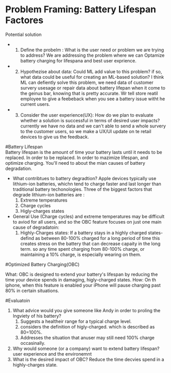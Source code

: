 # Problem Framing: Battery Lifespan Factores

Potential solution
- 1. Define the probelm : What is the user need or problem we are trying to address?
     We are addressing the problem where we can Optamize battery charging for lifespana and best user exprience.
- 2. Hypothezise about data: Could ML add value to this problem? if so, what data could be useful for creating an ML-based solution?
     I think ML can defiently solve this problem, we need data of customer survery usesage or repair data about battery lifepan when it come to the geinus bar, knowing that is pretty          accurate. Wr tell store reatil employee to give a feebeback when you see a battery issue witht he current users.
- 3. Consider the user experience(UX): How do we plan to evaluate whether a solution is successful in terms of desired user impacts?
     currently we have no data and we can't able to send a whole survery to the customer users, so we make a UX/UI update on te retail devices to give us the feedback.

#Battery Lifespan    
Battery lifespan is the amount of time your battery lasts until it needs to be replaced. In order to be replaced. In order to mazimize lifespan, and optimize charging. You'll need to about the mian causes of battery degradation. 

- What contribtues to battery degradtion?
  Apple devices typically use lithium-ion batteries, whichn tend to charge faster and last longer than traditional battery techonologies. Three of the biggest factors that degrade lithium-ion batteries are :
  1. Extreme temperatures
  2. Charge cycles
  3. Higly-charges states
- General Use (Charge cycles) and extreme temperatures may be difficult to aviod for all users, and so the OBC feature focuses on just one main cause of degradatoin:
  1. Highly-Charges states: If a battery stays in a highly charged states- defind as between 80-100% charged for a long period of time this creates stress on the battery that can decrease capaity in the long term. so any time spent charging from 80-100% charge, or maintaining a 10% charge, is especially wearing on them.
 
 #Optimized Battery Charging(OBC)

What: OBC is designed to extend your battery's lifespan by reducing the time your device spends in damaging, higly-charged states. 
How: On th iphone, when this feature is enabled your iPhone will pause charging past 80% in certain situations. 

#Evaluatoin 
1. What advice would you give someone like Andy in order to proling the lngviety of his battery?
   1. Suggests a healtheir range for a typical charge level.
   2. considers the definition of higly-charged. which is described as 80=100%.
   3. Addresses the situation that anuser may still need 100% charge occasinally. 
2. Why would someone (or a company) want to extend battery lifespan?
   user experience and the environemnt
3. What is the desired impact of OBC?
   Reduce the time decvies spend in a highly-charges state.
   
